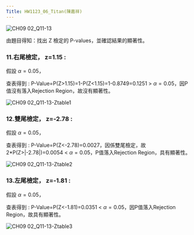 ```yaml
---
Title: HW1123_06_Titan(陳嘉祥)
--- 
```


![CH09 02_Q11-13](https://github.com/user-attachments/assets/83173c44-4001-4c61-b748-692d93ca5351)
 
由題目得知：找出 Z 檢定的 P-values，並確認結果的顯著性。

### 11.右尾檢定， z=1.15 :  

假設 $\alpha = 0.05$，  

查表得到 : P-Value=P(Z>1.15)=1-P(Z<1.15)=1-0.8749=0.1251 > $\alpha = 0.05$，因P值沒有落入Rejection Region，故沒有顯著性。

![CH09 02_Q11-13-Ztable1](https://github.com/user-attachments/assets/11521c91-b58b-4ee6-bb69-781116fef373)


### 12.雙尾檢定， z=-2.78 :  

假設 $\alpha = 0.05$， 

查表得到 : P-Value=P(Z<-2.78)=0.0027，因係雙尾檢定，故2*P(Z>|-2.78|)=0.0054 < $\alpha = 0.05$，P值落入Rejection Region，具有顯著性。

![CH09 02_Q11-13-Ztable2](https://github.com/user-attachments/assets/f74c837a-a795-4435-8067-985bdab8c4c6)


### 13.左尾檢定， z=-1.81 :  

假設 $\alpha = 0.05$， 

查表得到 : P-Value=P(Z<-1.81)=0.0351 < $\alpha = 0.05$，因P值落入Rejection Region，故具有顯著性。

![CH09 02_Q11-13-Ztable3](https://github.com/user-attachments/assets/003f1fb0-f53d-4e85-8a3e-4d86b629d026)

